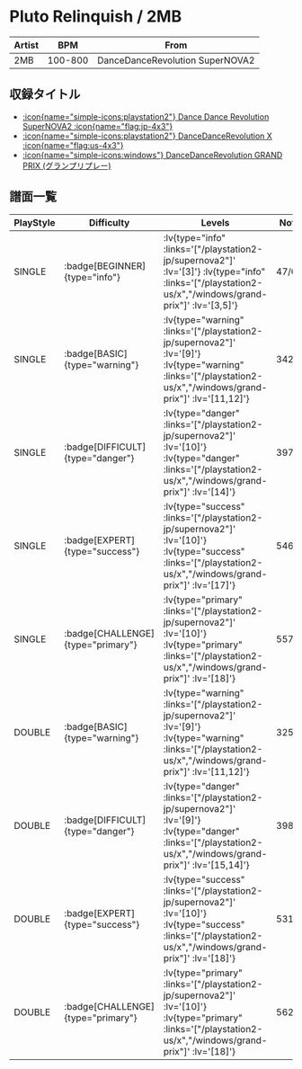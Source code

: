 # Pluto Relinquish / 2MB

|Artist|BPM|From|
|------|---|----|
|2MB|100-800|DanceDanceRevolution SuperNOVA2|

## 収録タイトル

- [ :icon{name="simple-icons:playstation2"} Dance Dance Revolution SuperNOVA2 :icon{name="flag:jp-4x3"} ](/playstation2-jp/supernova2)
- [ :icon{name="simple-icons:playstation2"} DanceDanceRevolution X :icon{name="flag:us-4x3"} ](/playstation2-us/x)
- [ :icon{name="simple-icons:windows"} DanceDanceRevolution GRAND PRIX (グランプリプレー)](/windows/grand-prix)


## 譜面一覧

|PlayStyle|Difficulty|Levels|Notes|Movie|
|---------|----------|------|-----|-----|
|SINGLE| :badge[BEGINNER]{type="info"} | :lv{type="info" :links='["/playstation2-jp/supernova2"]' :lv='[3]'}  :lv{type="info" :links='["/playstation2-us/x","/windows/grand-prix"]' :lv='[3,5]'} |47/0||
|SINGLE| :badge[BASIC]{type="warning"} | :lv{type="warning" :links='["/playstation2-jp/supernova2"]' :lv='[9]'}  :lv{type="warning" :links='["/playstation2-us/x","/windows/grand-prix"]' :lv='[11,12]'} |342/36||
|SINGLE| :badge[DIFFICULT]{type="danger"} | :lv{type="danger" :links='["/playstation2-jp/supernova2"]' :lv='[10]'}  :lv{type="danger" :links='["/playstation2-us/x","/windows/grand-prix"]' :lv='[14]'} |397/10||
|SINGLE| :badge[EXPERT]{type="success"} | :lv{type="success" :links='["/playstation2-jp/supernova2"]' :lv='[10]'}  :lv{type="success" :links='["/playstation2-us/x","/windows/grand-prix"]' :lv='[17]'} |546/13||
|SINGLE| :badge[CHALLENGE]{type="primary"} | :lv{type="primary" :links='["/playstation2-jp/supernova2"]' :lv='[10]'}  :lv{type="primary" :links='["/playstation2-us/x","/windows/grand-prix"]' :lv='[18]'} |557/17||
|DOUBLE| :badge[BASIC]{type="warning"} | :lv{type="warning" :links='["/playstation2-jp/supernova2"]' :lv='[9]'}  :lv{type="warning" :links='["/playstation2-us/x","/windows/grand-prix"]' :lv='[11,12]'} |325/23||
|DOUBLE| :badge[DIFFICULT]{type="danger"} | :lv{type="danger" :links='["/playstation2-jp/supernova2"]' :lv='[9]'}  :lv{type="danger" :links='["/playstation2-us/x","/windows/grand-prix"]' :lv='[15,14]'} |398/19||
|DOUBLE| :badge[EXPERT]{type="success"} | :lv{type="success" :links='["/playstation2-jp/supernova2"]' :lv='[10]'}  :lv{type="success" :links='["/playstation2-us/x","/windows/grand-prix"]' :lv='[18]'} |531/3||
|DOUBLE| :badge[CHALLENGE]{type="primary"} | :lv{type="primary" :links='["/playstation2-jp/supernova2"]' :lv='[10]'}  :lv{type="primary" :links='["/playstation2-us/x","/windows/grand-prix"]' :lv='[18]'} |562/12||
